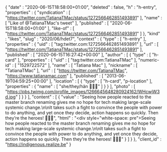 {
  "date" : "2020-06-15T18:58:00+01:00",
  "deleted" : false,
  "h" : "h-entry",
  "properties" : {
    "syndication" : [ "https://twitter.com/TatianaTMac/status/1272566462851493891" ],
    "name" : [ "Like of @TatianaTMac's tweet" ],
    "published" : [ "2020-06-15T18:58:00+01:00" ],
    "like-of" : [ "https://twitter.com/TatianaTMac/status/1272566462851493891" ]
  },
  "kind" : "likes",
  "slug" : "2020/06/hdet7",
  "context" : {
    "type" : [ "h-entry" ],
    "properties" : {
      "uid" : [ "tag:twitter.com:1272566462851493891" ],
      "url" : [ "https://twitter.com/TatianaTMac/status/1272566462851493891" ],
      "published" : [ "2020-06-15T16:27:42+00:00" ],
      "author" : [ {
        "type" : [ "h-card" ],
        "properties" : {
          "uid" : [ "tag:twitter.com:TatianaTMac" ],
          "numeric-id" : [ "1529722572" ],
          "name" : [ "Tatiana Mac" ],
          "nickname" : [ "TatianaTMac" ],
          "url" : [ "https://twitter.com/TatianaTMac", "https://www.tatianamac.com" ],
          "published" : [ "2013-06-19T04:59:25+00:00" ],
          "location" : [ {
            "type" : [ "h-card", "p-location" ],
            "properties" : {
              "name" : [ "she/they/hän 💖💛💙" ]
            }
          } ],
          "photo" : [ "https://pbs.twimg.com/profile_images/1266645648280924162/WHcwjW3d.jpg" ]
        }
      } ],
      "content" : [ {
        "value" : "Seeing how people reacted to the master branch renaming gives me no hope for tech making large-scale systemic change.\n\nIt takes such a fight to convince the people with power to do anything, and yet once they decide, action happens so quickly. Then they’re the heroes! 🤦🏼‍♀️",
        "html" : "<div style=\"white-space: pre\">Seeing how people reacted to the master branch renaming gives me no hope for tech making large-scale systemic change.\n\nIt takes such a fight to convince the people with power to do anything, and yet once they decide, action happens so quickly. Then they’re the heroes! 🤦🏼‍♀️</div>"
      } ]
    }
  },
  "client_id" : "https://indigenous.realize.be"
}
